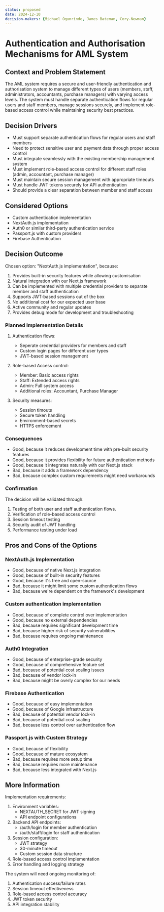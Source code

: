 ```yaml
---
status: proposed
date: 2024-12-10
decision-makers: {Michael Ogunrinde, James Bateman, Cory-Newman}
---
```


# Authentication and Authorisation Mechanisms for AML System

## Context and Problem Statement

The AML system requires a secure and user-friendly authentication and authorisation system to manage different types of users (members, staff, administrators, accountants, purchase managers) with varying access levels. The system must handle separate authentication flows for regular users and staff members, manage sessions securely, and implement role-based access control while maintaining security best practices.

## Decision Drivers

* Must support separate authentication flows for regular users and staff members
* Need to protect sensitive user and payment data through proper access control
* Must integrate seamlessly with the existing membership management system
* Must implement role-based access control for different staff roles (admin, accountant, purchase manager)
* Must maintain secure session management with appropriate timeouts
* Must handle JWT tokens securely for API authentication
* Should provide a clear separation between member and staff access

## Considered Options

* Custom authentication implementation
* NextAuth.js implementation
* Auth0 or similar third-party authentication service
* Passport.js with custom providers
* Firebase Authentication

## Decision Outcome

Chosen option: "NextAuth.js implementation", because:

1. Provides built-in security features while allowing customisation
2. Natural integration with our Next.js framework
3. Can be implemented with multiple credential providers to separate member and staff authentication
4. Supports JWT-based sessions out of the box
5. No additional cost for our expected user base
6. Active community and regular updates
7. Provides debug mode for development and troubleshooting

### Planned Implementation Details

1. Authentication flows:
    * Seperate credential providers for members and staff
    * Custom login pages for different user types
    * JWT-based session management

2. Role-based Access control:
   * Member: Basic access rights
   * Staff: Extended access rights
   * Admin: Full system access
   * Additional roles: Accountant, Purchase Manager

3. Security measures:
   * Session timouts
   * Secure token handling
   * Environment-based secrets
   * HTTPS enforcement

### Consequences

* Good, because it reduces development time with pre-built security features
* Good, because it provides flexibility for future authentication methods
* Good, because it integrates naturally with our Next.js stack
* Bad, because it adds a framework dependency
* Bad, because complex custom requirements might need workarounds

### Confirmation

The decision will be validated through:

1. Testing of both user and staff authentication flows.
2. Verification of role-based access control
3. Session timeout testing
4. Security audit of JWT handling
5. Performance testing under load

## Pros and Cons of the Options

### NextAuth.js Implementation

* Good, because of native Next.js integration
* Good, because of built-in security features
* Good, because it's free and open-source
* Bad, because it might limit some custom authentication flows
* Bad, because we're dependent on the framework's development

### Custom authentication implementation

* Good, because of complete control over implementation
* Good, because no external dependencies
* Bad, because requires significant development time
* Bad, because higher risk of security vulnerabilities
* Bad, because requires ongoing maintenance

### Auth0 Integration

* Good, because of enterprise-grade security
* Good, because of comprehensive feature set
* Bad, because of potential cost scaling issues
* Bad, because of vendor lock-in
* Bad, because might be overly complex for our needs

### Firebase Authentication

* Good, because of easy implementation
* Good, because of Google infrastructure
* Bad, because of potential vendor lock-in
* Bad, because of potential cost scaling
* Bad, because less control over authentication flow

### Passport.js with Custom Strategy

* Good, because of flexibility
* Good, because of mature ecosystem
* Bad, because requires more setup time
* Bad, because requires more maintenance
* Bad, because less integrated with Next.js

## More Information

Implementation requirements:

1. Environment variables:
   * NEXTAUTH_SECRET for JWT signing
   * API endpoint configurations
2. Backend API endpoints:
   * /auth/login for member authentication
   * /auth/staff/login for staff authentication
3. Session configuration:
   * JWT strategy
   * 30-minute timeout
   * Custom session data structure
4. Role-based access control implementation
5. Error handling and logging strategy

The system will need ongoing monitoring of:

1. Authentication success/failure rates
2. Session timeout effectiveness
3. Role-based access control accuracy
4. JWT token security
5. API integration stability